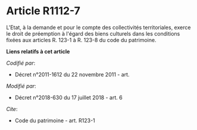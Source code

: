 # Article R1112-7

L'Etat, à la demande et pour le compte des collectivités territoriales, exerce le droit de préemption à l'égard des biens
culturels dans les conditions fixées aux articles R. 123-1 à R. 123-8 du code du patrimoine.

**Liens relatifs à cet article**

_Codifié par_:

  - Décret n°2011-1612 du 22 novembre 2011 - art.

_Modifié par_:

  - Décret n°2018-630 du 17 juillet 2018 - art. 6

_Cite_:

  - Code du patrimoine - art. R123-1

